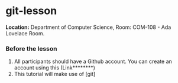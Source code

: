 # git-lesson

**Location:** Department of Computer Science, Room: COM-108 - Ada Lovelace Room.

### Before the lesson

1. All participants should have a Github account. You can create an account using this (Link********)
2. This tutorial will make use of [git]
